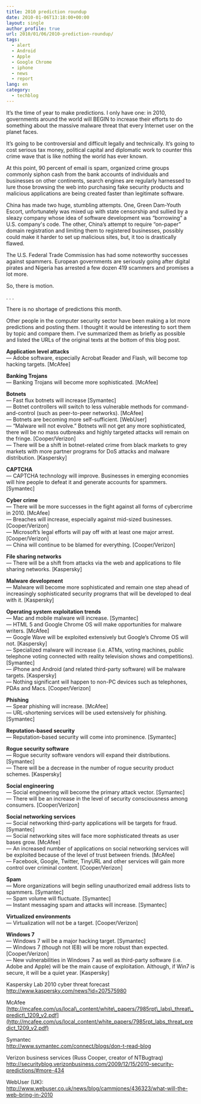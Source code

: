 ```yaml
---
title: 2010 prediction roundup
date: 2010-01-06T13:18:00+00:00
layout: single
author_profile: true
url: 2010/01/06/2010-prediction-roundup/
tags:
  - alert
  - Android
  - Apple
  - Google Chrome
  - iphone
  - news
  - report
lang: en
category: 
  - techblog
---
```

It’s the time of year to make predictions. I only have one: in 2010, governments around the world will BEGIN to increase their efforts to do something about the massive malware threat that every Internet user on the planet faces.

It’s going to be controversial and difficult legally and technically. It’s going to cost serious tax money, political capital and diplomatic work to counter this crime wave that is like nothing the world has ever known.

At this point, 90 percent of email is spam, organized crime groups commonly siphon cash from the bank accounts of individuals and businesses on other continents, search engines are regularly harnessed to lure those browsing the web into purchasing fake security products and malicious applications are being created faster than legitimate software.

China has made two huge, stumbling attempts. One, Green Dam-Youth Escort, unfortunately was mixed up with state censorship and sullied by a sleazy company whose idea of software development was “borrowing” a U.S. company's code. The other, China’s attempt to require “on-paper” domain registration and limiting them to registered businesses, possibly could make it harder to set up malicious sites, but, it too is drastically flawed.

The U.S. Federal Trade Commission has had some noteworthy successes against spammers. European governments are seriously going after digital pirates and Nigeria has arrested a few dozen 419 scammers and promises a lot more.

So, there is motion.

. . .

There is no shortage of predictions this month.

Other people in the computer security sector have been making a lot more predictions and posting them. I thought it would be interesting to sort them by topic and compare them. I’ve summarized them as briefly as possible and listed the URLs of the original texts at the bottom of this blog post.

**Application level attacks**  
— Adobe software, especially Acrobat Reader and Flash, will become top hacking targets. [McAfee]

**Banking Trojans**  
— Banking Trojans will become more sophisticated. [McAfee]

**Botnets**  
— Fast flux botnets will increase [Symantec]  
— Botnet controllers will switch to less vulnerable methods for command-and-control (such as peer-to-peer networks). [McAfee]  
— Botnets are becoming more self-sufficient. [WebUser]  
— “Malware will not evolve.” Botnets will not get any more sophisticated, there will be no mass outbreaks and highly targeted attacks will remain on the fringe. [Cooper/Verizon]  
— There will be a shift in botnet-related crime from black markets to grey markets with more partner programs for DoS attacks and malware distribution. [Kaspersky]

**CAPTCHA**  
— CAPTCHA technology will improve. Businesses in emerging economies will hire people to defeat it and generate accounts for spammers. [Symantec]

**Cyber crime**  
— There will be more successes in the fight against all forms of cybercrime in 2010. [McAfee]  
— Breaches will increase, especially against mid-sized businesses. [Cooper/Verizon]  
— Microsoft’s legal efforts will pay off with at least one major arrest. [Cooper/Verizon]  
— China will continue to be blamed for everything. [Cooper/Verizon]

**File sharing networks**  
— There will be a shift from attacks via the web and applications to file sharing networks. [Kaspersky]

**Malware development**  
— Malware will become more sophisticated and remain one step ahead of increasingly sophisticated security programs that will be developed to deal with it. [Kaspersky]

**Operating system exploitation trends**  
— Mac and mobile malware will increase. [Symantec]  
— HTML 5 and Google Chrome OS will make opportunities for malware writers. [McAfee]  
— Google Wave will be exploited extensively but Google’s Chrome OS will not. [Kaspersky]  
— Specialized malware will increase (i.e. ATMs, voting machines, public telephone voting connected with reality television shows and competitions). [Symantec]  
— iPhone and Android (and related third-party software) will be malware targets. [Kaspersky]  
— Nothing significant will happen to non-PC devices such as telephones, PDAs and Macs. [Cooper/Verizon]

**Phishing**  
— Spear phishing will increase. [McAfee]  
— URL-shortening services will be used extensively for phishing. [Symantec]

**Reputation-based security**  
— Reputation-based security will come into prominence. [Symantec]

**Rogue security software**  
— Rogue security software vendors will expand their distributions. [Symantec]  
— There will be a decrease in the number of rogue security product schemes. [Kaspersky]

**Social engineering**  
— Social engineering will become the primary attack vector. [Symantec]  
— There will be an increase in the level of security consciousness among consumers. [Cooper/Verizon]

**Social networking services**  
— Social networking third-party applications will be targets for fraud. [Symantec]  
— Social networking sites will face more sophisticated threats as user bases grow. [McAfee]  
— An increased number of applications on social networking services will be exploited because of the level of trust between friends. [McAfee]  
— Facebook, Google, Twitter, TinyURL and other services will gain more control over criminal content. [Cooper/Verizon]

**Spam**  
— More organizations will begin selling unauthorized email address lists to spammers. [Symantec]  
— Spam volume will fluctuate. [Symantec]  
— Instant messaging spam and attacks will increase. [Symantec]

**Virtualized environments**  
— Virtualization will not be a target. [Cooper/Verizon]

**Windows 7**  
— Windows 7 will be a major hacking target. [Symantec]  
— Windows 7 (though not IE8) will be more robust than expected. [Cooper/Verizon]  
— New vulnerabilities in Windows 7 as well as third-party software (i.e. Adobe and Apple) will be the main cause of exploitation. Although, if Win7 is secure, it will be a quiet year. [Kaspersky]

Kaspersky Lab 2010 cyber threat forecast  
<http://www.kaspersky.com/news?id=207575980>

McAfee  
[http://mcafee.com/us/local\_content/white\_papers/7985rpt\_labs\_threat\_predict\_1209_v2.pdf](http://mcafee.com/us/local_content/white_papers/7985rpt_labs_threat_predict_1209_v2.pdf)

Symantec  
<http://www.symantec.com/connect/blogs/don-t-read-blog>

Verizon business services (Russ Cooper, creator of NTBugtraq)  
<http://securityblog.verizonbusiness.com/2009/12/15/2010-security-predictions/#more-434>

WebUser (UK):  
<http://www.webuser.co.uk/news/blog/cammjones/436323/what-will-the-web-bring-in-2010>